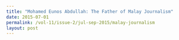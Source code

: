 ```yaml
---
title: "Mohamed Eunos Abdullah: The Father of Malay Journalism"
date: 2015-07-01
permalink: /vol-11/issue-2/jul-sep-2015/malay-journalism
layout: post
---
```

